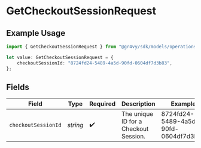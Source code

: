 # GetCheckoutSessionRequest

## Example Usage

```typescript
import { GetCheckoutSessionRequest } from "@gr4vy/sdk/models/operations";

let value: GetCheckoutSessionRequest = {
    checkoutSessionId: "8724fd24-5489-4a5d-90fd-0604df7d3b83",
};
```

## Fields

| Field                                 | Type                                  | Required                              | Description                           | Example                               |
| ------------------------------------- | ------------------------------------- | ------------------------------------- | ------------------------------------- | ------------------------------------- |
| `checkoutSessionId`                   | *string*                              | :heavy_check_mark:                    | The unique ID for a Checkout Session. | 8724fd24-5489-4a5d-90fd-0604df7d3b83  |